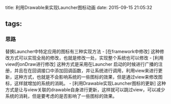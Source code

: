 title: 利用Drawable来实现Launcher图标动画 date: 2015-09-15 21:05:32

tags:
-----

### 思路

替换Launcher中特定应用的图标有三种实现方法 - [在framework中修改] 这种修改方式可以实现全局的修改，也就是修改一处，实现整个系统也可以修改 - [利用view的onDraw进行修改] 这种方式是采用在Launcher 启动的时候进行广播的注册，并且在在回调接口中添加回调函数，并让系统进行调用，利用view来进行更新，这种方式，也就是不会影响系统的一些图标的效果，但是通过view来修改图标，这样就增加的系统的消耗。 - [利用Drawable实现Launcher图标的更新] 这种方式是让与view关联的drawable自身进行更新，这样就可以跳过view，可以减少系统的消耗，但是要考虑的是否影响了一些图标的效果。
